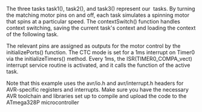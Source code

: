 The three tasks task1(), task2(), and task3() represent our  tasks. By turning the matching motor pins on and off, each task simulates a spinning motor that spins at a particular speed. The contextSwitch() function handles context switching, saving the current task's context and loading the context of the following task.


The relevant pins are assigned as outputs for the motor control by the initializePorts() function. The CTC mode is set for a 1ms interrupt on Timer0 via the initializeTimers() method. Every 1ms, the ISR(TIMER0_COMPA_vect) interrupt service routine is activated, and it calls the function of the active task.


Note that this example uses the avr/io.h and avr/interrupt.h headers for AVR-specific registers and interrupts. Make sure you have the necessary AVR toolchain and libraries set up to compile and upload the code to the ATmega328P microcontroller

